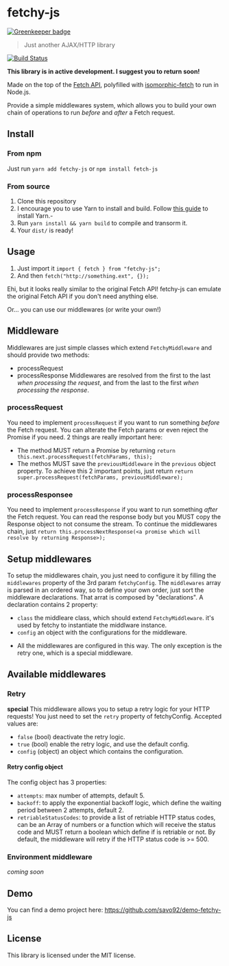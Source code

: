 # fetchy-js

[![Greenkeeper badge](https://badges.greenkeeper.io/savo92/fetchy-js.svg)](https://greenkeeper.io/)
> Just another AJAX/HTTP library

[![Build Status](https://travis-ci.org/savo92/fetchy-js.svg?branch=master)](https://travis-ci.org/savo92/fetchy-js)

**This library is in active development. I suggest you to return soon!**

Made on the top of the [Fetch API](https://developer.mozilla.org/en-US/docs/Web/API/Fetch_API),
polyfilled with [isomorphic-fetch](https://github.com/matthew-andrews/isomorphic-fetch) to run in Node.js.

Provide a simple middlewares system, which allows you to build your own chain of operations
to run *before* and *after* a Fetch request.

## Install

### From npm
Just run `yarn add fetchy-js` or `npm install fetch-js`

### From source

1. Clone this repository
1. I encourage you to use Yarn to install and build. Follow [this guide](https://yarnpkg.com/en/docs/install) to install Yarn.-
1. Run `yarn install && yarn build` to compile and transorm it.
1. Your `dist/` is ready!

## Usage

1. Just import it `import { fetch } from "fetchy-js";`
1. And then `fetch("http://something.ext", {});`

Ehi, but it looks really similar to the original Fetch API! fetchy-js can emulate the original Fetch API
if you don't need anything else.

Or... you can use our middlewares (or write your own!)

## Middleware
Middlewares are just simple classes which extend `FetchyMiddleware` and should provide two methods:
- processRequest
- processResponse
Middlewares are resolved from the first to the last _when processing the request_, and from the last to
the first _when processing the response_.

### processRequest
You need to implement `processRequest` if you want to run something _before_ the Fetch request.
You can alterate the Fetch params or even reject the Promise if you need.
2 things are really important here:
- The method MUST return a Promise by returning `return this.next.processRequest(fetchParams, this);`
- The methos MUST save the `previousMiddleware` in the `previous` object property.
To achieve this 2 important points, just return `return super.processRequest(fetchParams, previousMiddleware);`

### processResponsee
You need to implement `processResponse` if you want to run something _after_ the Fetch request.
You can read the response body but you MUST copy the Response object to not consume the stream.
To continue the middlewares chain, just
`return this.processNextResponse(<a promise which will resolve by returning Response>);`

## Setup middlewares
To setup the middlewares chain, you just need to configure it by filling the `middlewares` property of the 3rd
param `fetchyConfig`.
The `middlewares` array is parsed in an ordered way, so to define your own order, just sort the middleware declarations.
That arrat is composed by "declarations". A declaration contains 2 property:
- `class` the middleare class, which should extend `FetchyMiddleware`. it's used by fetchy to instantiate the middlware instance.
- `config` an object with the configurations for the middleware.
* All the middlewares are configured in this way. The only exception is the retry one, which is a special middleware.

## Available middlewares

### Retry
**special**
This middleware allows you to setup a retry logic for your HTTP requests! You just need to set the `retry` property of fetchyConfig.
Accepted values are:
- `false` (bool) deactivate the retry logic.
- `true` (bool) enable the retry logic, and use the default config.
- `config` (object) an object which contains the configuration.

#### Retry config object
The config object has 3 properties:
- `attempts`: max number of attempts, default 5.
- `backoff`: to apply the exponential backoff logic, which define the waiting period between 2 attempts, default 2.
- `retriableStatusCodes`: to provide a list of retriable HTTP status codes, can be an Array of numbers or a function which will receive the status code and MUST return a boolean which define if is retriable or not. By default, the middleware will retry if the HTTP status code is >= 500.

### Environment middleware
_coming soon_

## Demo
You can find a demo project here: https://github.com/savo92/demo-fetchy-js

## License
This library is licensed under the MIT license.
